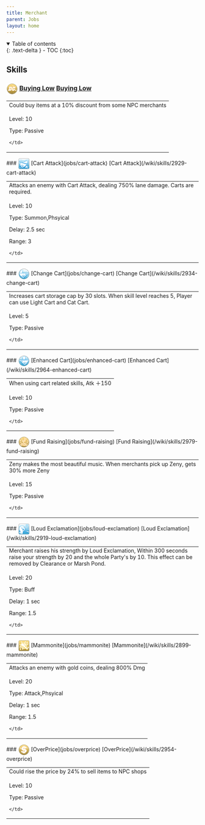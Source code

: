 ```yaml
---
title: Merchant 
parent: Jobs
layout: home
---
```


<details open markdown="block">
<summary>
  Table of contents
</summary>
{: .text-delta }
- TOC
{:toc}
</details>

## Skills

### <img src="/assets/images/skills/skill_264001.png" width="30" height="30" style="vertical-align: middle"> [Buying Low](jobs/buying-low) [Buying Low](/wiki/skills/2944-buying-low)
<table>
<tbody>
  <tr>
    <td>Could buy items at a 10% discount from some NPC merchants</td>
  </tr>
  <tr>
    <td>
              <p class="label label-yellow fs-1">Level: 10</p>
              <p class="label label-yellow fs-1">Type: Passive</p>
      
    </td>
  </tr>
</tbody>
</table>
### <img src="/assets/images/skills/skill_228001.png" width="30" height="30" style="vertical-align: middle"> [Cart Attack](jobs/cart-attack) [Cart Attack](/wiki/skills/2929-cart-attack)
<table>
<tbody>
  <tr>
    <td>Attacks an enemy with Cart Attack, dealing 750% lane damage. Carts are required.</td>
  </tr>
  <tr>
    <td>
              <p class="label label-yellow fs-1">Level: 10</p>
              <p class="label label-yellow fs-1">Type: Summon,Phsyical</p>
              <p class="label label-yellow fs-1">Delay: 2.5 sec</p>
              <p class="label label-yellow fs-1">Range: 3</p>
      
    </td>
  </tr>
</tbody>
</table>
### <img src="/assets/images/skills/skill_263001.png" width="30" height="30" style="vertical-align: middle"> [Change Cart](jobs/change-cart) [Change Cart](/wiki/skills/2934-change-cart)
<table>
<tbody>
  <tr>
    <td>Increases cart storage cap by 30 slots. When skill level reaches 5, Player can use Light Cart and Cat Cart.</td>
  </tr>
  <tr>
    <td>
              <p class="label label-yellow fs-1">Level: 5</p>
              <p class="label label-yellow fs-1">Type: Passive</p>
      
    </td>
  </tr>
</tbody>
</table>
### <img src="/assets/images/skills/skill_266001.png" width="30" height="30" style="vertical-align: middle"> [Enhanced Cart](jobs/enhanced-cart) [Enhanced Cart](/wiki/skills/2964-enhanced-cart)
<table>
<tbody>
  <tr>
    <td>When using cart related skills, Atk ＋150</td>
  </tr>
  <tr>
    <td>
              <p class="label label-yellow fs-1">Level: 10</p>
              <p class="label label-yellow fs-1">Type: Passive</p>
      
    </td>
  </tr>
</tbody>
</table>
### <img src="/assets/images/skills/skill_267001.png" width="30" height="30" style="vertical-align: middle"> [Fund Raising](jobs/fund-raising) [Fund Raising](/wiki/skills/2979-fund-raising)
<table>
<tbody>
  <tr>
    <td>Zeny makes the most beautiful music. When merchants pick up Zeny, gets 30% more Zeny</td>
  </tr>
  <tr>
    <td>
              <p class="label label-yellow fs-1">Level: 15</p>
              <p class="label label-yellow fs-1">Type: Passive</p>
      
    </td>
  </tr>
</tbody>
</table>
### <img src="/assets/images/skills/skill_208001.png" width="30" height="30" style="vertical-align: middle"> [Loud Exclamation](jobs/loud-exclamation) [Loud Exclamation](/wiki/skills/2919-loud-exclamation)
<table>
<tbody>
  <tr>
    <td>Merchant raises his strength by Loud Exclamation, Within 300 seconds raise your strength by 20 and the whole Party's by 10. This effect can be removed by Clearance or Marsh Pond.</td>
  </tr>
  <tr>
    <td>
              <p class="label label-yellow fs-1">Level: 20</p>
              <p class="label label-yellow fs-1">Type: Buff</p>
              <p class="label label-yellow fs-1">Delay: 1 sec</p>
              <p class="label label-yellow fs-1">Range: 1.5</p>
      
    </td>
  </tr>
</tbody>
</table>
### <img src="/assets/images/skills/skill_204001.png" width="30" height="30" style="vertical-align: middle"> [Mammonite](jobs/mammonite) [Mammonite](/wiki/skills/2899-mammonite)
<table>
<tbody>
  <tr>
    <td>Attacks an enemy with gold coins, dealing 800% Dmg</td>
  </tr>
  <tr>
    <td>
              <p class="label label-yellow fs-1">Level: 20</p>
              <p class="label label-yellow fs-1">Type: Attack,Phsyical</p>
              <p class="label label-yellow fs-1">Delay: 1 sec</p>
              <p class="label label-yellow fs-1">Range: 1.5</p>
      
    </td>
  </tr>
</tbody>
</table>
### <img src="/assets/images/skills/skill_265001.png" width="30" height="30" style="vertical-align: middle"> [OverPrice](jobs/overprice) [OverPrice](/wiki/skills/2954-overprice)
<table>
<tbody>
  <tr>
    <td>Could rise the price by 24% to sell items to NPC shops</td>
  </tr>
  <tr>
    <td>
              <p class="label label-yellow fs-1">Level: 10</p>
              <p class="label label-yellow fs-1">Type: Passive</p>
      
    </td>
  </tr>
</tbody>
</table>

